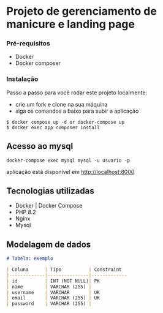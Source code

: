 # Projeto de gerenciamento de manicure e landing page
### Pré-requisitos

* Docker
* Docker composer

### Instalação

Passo a passo para você rodar este projeto localmente:

* crie um fork e clone na sua máquina
* siga os comandos a baixo para subir a aplicação
```
$ docker compose up -d or docker-compose up
$ docker exec app composer install

```
## Acesso ao mysql
```
docker-compose exec mysql mysql -u usuario -p
```
aplicação está disponível em [http://localhost:8000](http://localhost:8000)

## Tecnologias utilizadas

* Docker | Docker Compose
* PHP 8.2
* Nginx
* Mysql
## Modelagem de dados

```markdown
# Tabela: exemplo

| Coluna      | Tipo          | Constraint
|-------------|---------------|-------------
| id          | INT (NOT NULL)| PK
| name        | VARCHAR (255) |
| username    | VARCHAR       | UK
| email       | VARCHAR (255) | UK
| password    | VARCHAR (255) |

```